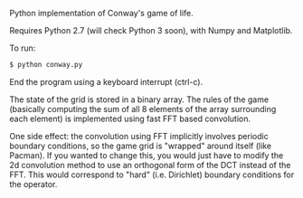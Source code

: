 Python implementation of Conway's game of life.

Requires Python 2.7 (will check Python 3 soon), with Numpy and Matplotlib.

To run:
```bash
$ python conway.py
```
End the program using a keyboard interrupt (ctrl-c).

The state of the grid is stored in a binary array.
The rules of the game (basically computing the sum of all 8 elements of the 
array surrounding each element) is implemented using fast FFT based convolution.

One side effect: the convolution using FFT implicitly involves periodic 
boundary conditions, so the game grid is "wrapped" around itself (like Pacman).
If you wanted to change this, you would just have to modify the 2d convolution
method to use an orthogonal form of the DCT instead of the FFT. This would 
correspond to "hard" (i.e. Dirichlet) boundary conditions for the operator.